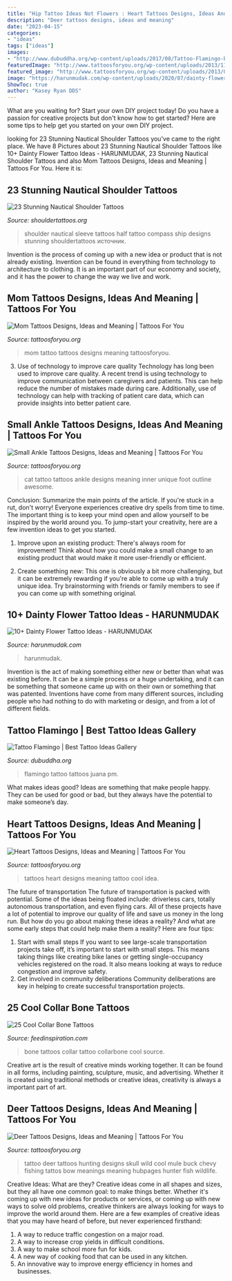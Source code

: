 ```yaml
---
title: "Hip Tattoo Ideas Not Flowers : Heart Tattoos Designs, Ideas And Meaning"
description: "Deer tattoos designs, ideas and meaning"
date: "2023-04-15"
categories:
- "ideas"
tags: ["ideas"]
images:
- "http://www.dubuddha.org/wp-content/uploads/2017/08/Tattoo-Flamingo-by-Juana-PM-728x728.jpg"
featuredImage: "http://www.tattoosforyou.org/wp-content/uploads/2013/11/Deer-Tattoo-Designs.jpg"
featured_image: "http://www.tattoosforyou.org/wp-content/uploads/2013/09/Heart-Tattoos-For-Women-767x1024.jpg"
image: "https://harunmudak.com/wp-content/uploads/2020/07/dainty-flower-tattos-4-640x1024.jpg"
ShowToc: true
author: "Kasey Ryan DDS"
---
```



What are you waiting for? Start your own DIY project today!
Do you have a passion for creative projects but don't know how to get started? Here are some tips to help get you started on your own DIY project.

	

		
looking for 23 Stunning Nautical Shoulder Tattoos you've came to the right place. We have 8 Pictures about 23 Stunning Nautical Shoulder Tattoos like 10+ Dainty Flower Tattoo Ideas - HARUNMUDAK, 23 Stunning Nautical Shoulder Tattoos and also Mom Tattoos Designs, Ideas and Meaning | Tattoos For You. Here it is:
		
    
## 23 Stunning Nautical Shoulder Tattoos

<img loading=lazy src="http://www.shouldertattoos.org/wp-content/uploads/2016/06/Ship-And-Compass-Shoulder-Tattoo-st4163.jpg" onerror="this.onerror=null;this.src='https://tse4.mm.bing.net/th?id=OIP.PCQXHC-azqnbBsozgkC3DQHaJ4&amp;pid=15.1';" alt="23 Stunning Nautical Shoulder Tattoos">

_Source: shouldertattoos.org_

>shoulder nautical sleeve tattoos half tattoo compass ship designs stunning shouldertattoos источник. 

	

Invention is the process of coming up with a new idea or product that is not already existing. Invention can be found in everything from technology to architecture to clothing. It is an important part of our economy and society, and it has the power to change the way we live and work.

    
## Mom Tattoos Designs, Ideas And Meaning | Tattoos For You

<img loading=lazy src="http://www.tattoosforyou.org/wp-content/uploads/2013/10/Tattoo-Mom-604x1024.jpg" onerror="this.onerror=null;this.src='https://tse4.mm.bing.net/th?id=OIP.X-01ICbOJTeCsrXa2BzL2AHaMj&amp;pid=15.1';" alt="Mom Tattoos Designs, Ideas and Meaning | Tattoos For You">

_Source: tattoosforyou.org_

>mom tattoo tattoos designs meaning tattoosforyou. 

	

3) Use of technology to improve care quality
Technology has long been used to improve care quality. A recent trend is using technology to improve communication between caregivers and patients. This can help reduce the number of mistakes made during care. Additionally, use of technology can help with tracking of patient care data, which can provide insights into better patient care.

    
## Small Ankle Tattoos Designs, Ideas And Meaning | Tattoos For You

<img loading=lazy src="https://www.tattoosforyou.org/wp-content/uploads/2016/02/Small-Inner-Ankle-Tattoos.jpg" onerror="this.onerror=null;this.src='https://tse1.mm.bing.net/th?id=OIP.BEaHCmRd8WEK556mdSsQvAHaJ4&amp;pid=15.1';" alt="Small Ankle Tattoos Designs, Ideas and Meaning | Tattoos For You">

_Source: tattoosforyou.org_

>cat tattoo tattoos ankle designs meaning inner unique foot outline awesome. 

	

Conclusion: Summarize the main points of the article.
If you're stuck in a rut, don't worry! Everyone experiences creative dry spells from time to time. The important thing is to keep your mind open and allow yourself to be inspired by the world around you. To jump-start your creativity, here are a few invention ideas to get you started.
1. Improve upon an existing product: There's always room for improvement! Think about how you could make a small change to an existing product that would make it more user-friendly or efficient.

2. Create something new: This one is obviously a bit more challenging, but it can be extremely rewarding if you're able to come up with a truly unique idea. Try brainstorming with friends or family members to see if you can come up with something original.


    
## 10+ Dainty Flower Tattoo Ideas - HARUNMUDAK

<img loading=lazy src="https://harunmudak.com/wp-content/uploads/2020/07/dainty-flower-tattos-4-640x1024.jpg" onerror="this.onerror=null;this.src='https://tse3.mm.bing.net/th?id=OIP.rEhaYxDKrzmLfI-gDoelLAHaL2&amp;pid=15.1';" alt="10+ Dainty Flower Tattoo Ideas - HARUNMUDAK">

_Source: harunmudak.com_

>harunmudak. 

	

Invention is the act of making something either new or better than what was existing before. It can be a simple process or a huge undertaking, and it can be something that someone came up with on their own or something that was patented. Inventions have come from many different sources, including people who had nothing to do with marketing or design, and from a lot of different fields.

    
## Tattoo Flamingo | Best Tattoo Ideas Gallery

<img loading=lazy src="http://www.dubuddha.org/wp-content/uploads/2017/08/Tattoo-Flamingo-by-Juana-PM-728x728.jpg" onerror="this.onerror=null;this.src='https://tse3.mm.bing.net/th?id=OIP.zYVvabSBWIALLjoU2Hn9bgHaHa&amp;pid=15.1';" alt="Tattoo Flamingo | Best Tattoo Ideas Gallery">

_Source: dubuddha.org_

>flamingo tattoo tattoos juana pm. 

	

What makes ideas good?
Ideas are something that make people happy. They can be used for good or bad, but they always have the potential to make someone’s day.

    
## Heart Tattoos Designs, Ideas And Meaning | Tattoos For You

<img loading=lazy src="http://www.tattoosforyou.org/wp-content/uploads/2013/09/Heart-Tattoos-For-Women-767x1024.jpg" onerror="this.onerror=null;this.src='https://tse3.mm.bing.net/th?id=OIP.uRJ6YawP7MkJvUxzFvBRCgHaJ4&amp;pid=15.1';" alt="Heart Tattoos Designs, Ideas and Meaning | Tattoos For You">

_Source: tattoosforyou.org_

>tattoos heart designs meaning tattoo cool idea. 

	

The future of transportation
The future of transportation is packed with potential. Some of the ideas being floated include: driverless cars, totally autonomous transportation, and even flying cars. All of these projects have a lot of potential to improve our quality of life and save us money in the long run. But how do you go about making these ideas a reality? And what are some early steps that could help make them a reality? Here are four tips: 
1. Start with small steps 
If you want to see large-scale transportation projects take off, it’s important to start with small steps. This means taking things like creating bike lanes or getting single-occupancy vehicles registered on the road. It also means looking at ways to reduce congestion and improve safety. 
2. Get involved in community deliberations 
Community deliberations are key in helping to create successful transportation projects.

    
## 25 Cool Collar Bone Tattoos

<img loading=lazy src="http://feedinspiration.com/wp-content/uploads/2015/08/Love-collarbone-tattoo.jpg" onerror="this.onerror=null;this.src='https://tse2.mm.bing.net/th?id=OIP.wiab3OKFgnZLCDaFhHO99QHaJ3&amp;pid=15.1';" alt="25 Cool Collar Bone Tattoos">

_Source: feedinspiration.com_

>bone tattoos collar tattoo collarbone cool source. 

	

Creative art is the result of creative minds working together. It can be found in all forms, including painting, sculpture, music, and advertising. Whether it is created using traditional methods or creative ideas, creativity is always a important part of art.

    
## Deer Tattoos Designs, Ideas And Meaning | Tattoos For You

<img loading=lazy src="http://www.tattoosforyou.org/wp-content/uploads/2013/11/Deer-Tattoo-Designs.jpg" onerror="this.onerror=null;this.src='https://tse1.mm.bing.net/th?id=OIP.G0ww0DAQ7sWi3ZZFdiPBGQHaFj&amp;pid=15.1';" alt="Deer Tattoos Designs, Ideas and Meaning | Tattoos For You">

_Source: tattoosforyou.org_

>tattoo deer tattoos hunting designs skull wild cool mule buck chevy fishing tattos bow meanings meaning hubpages hunter fish wildlife. 

	

Creative Ideas: What are they?
Creative ideas come in all shapes and sizes, but they all have one common goal: to make things better. Whether it's coming up with new ideas for products or services, or coming up with new ways to solve old problems, creative thinkers are always looking for ways to improve the world around them. Here are a few examples of creative ideas that you may have heard of before, but never experienced firsthand: 
1. A way to reduce traffic congestion on a major road.
2. A way to increase crop yields in difficult conditions.
3. A way to make school more fun for kids.
4. A new way of cooking food that can be used in any kitchen.
5. An innovative way to improve energy efficiency in homes and businesses.

